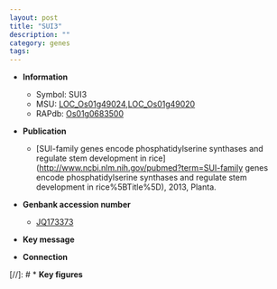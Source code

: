 ```yaml
---
layout: post
title: "SUI3"
description: ""
category: genes
tags: 
---
```


* **Information**  
    + Symbol: SUI3  
    + MSU: [LOC_Os01g49024](http://rice.uga.edu/cgi-bin/ORF_infopage.cgi?orf=LOC_Os01g49024),[LOC_Os01g49020](http://rice.uga.edu/cgi-bin/ORF_infopage.cgi?orf=LOC_Os01g49020)  
    + RAPdb: [Os01g0683500](http://rapdb.dna.affrc.go.jp/viewer/gbrowse_details/irgsp1?name=Os01g0683500)  

* **Publication**  
    + [SUI-family genes encode phosphatidylserine synthases and regulate stem development in rice](http://www.ncbi.nlm.nih.gov/pubmed?term=SUI-family genes encode phosphatidylserine synthases and regulate stem development in rice%5BTitle%5D), 2013, Planta.

* **Genbank accession number**  
    + [JQ173373](http://www.ncbi.nlm.nih.gov/nuccore/JQ173373)

* **Key message**  

* **Connection**  

[//]: # * **Key figures**  


